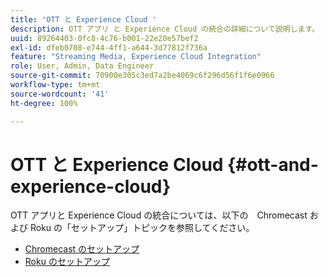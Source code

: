 ```yaml
---
title: 'OTT と Experience Cloud '
description: OTT アプリ と Experience Cloud の統合の詳細について説明します。
uuid: 89264403-0fc8-4c76-b001-22e20e57bef2
exl-id: dfeb0708-e744-4ff1-a644-3d77812f736a
feature: "Streaming Media, Experience Cloud Integration"
role: User, Admin, Data Engineer
source-git-commit: 70900e305c3ed7a2be4069c6f296d56f1f6e0966
workflow-type: tm+mt
source-wordcount: '41'
ht-degree: 100%

---
```


# OTT と Experience Cloud {#ott-and-experience-cloud}

OTT アプリと Experience Cloud の統合については、以下の　Chromecast および Roku の「セットアップ」トピックを参照してください。

* [Chromecast のセットアップ](/help/implementation/media-sdk/setup/set-up-chromecast.md)
* [Roku のセットアップ](/help/implementation/media-sdk/setup/set-up-roku.md)
